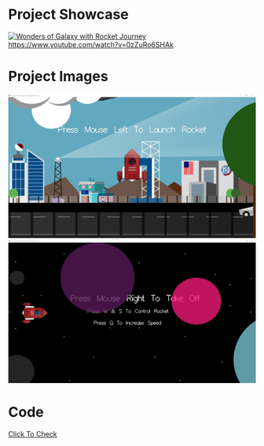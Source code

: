 # Project Showcase
[![Wonders of Galaxy with Rocket Journey](http://img.youtube.com/vi/VIDEO_ID/0.jpg)](http://www.youtube.com/watch?v=VIDEO_ID)
https://www.youtube.com/watch?v=0zZuRo6SHAk
# Project Images
![Alt text](https://github.com/FahimulBari/Computer-Graphics-Project/blob/master/Assets/Project%20Image%2001.jpg) 
![Alt text](https://github.com/FahimulBari/Computer-Graphics-Project/blob/master/Assets/Project%20Image%2002.jpg) 

# Code
[Click To Check](https://github.com/FahimulBari/Computer-Graphics-Project/blob/master/Assets/Project%20Code.txt)

